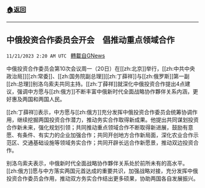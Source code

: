 ###  [:house:返回](README.md)
---


## 中俄投资合作委员会开会　倡推动重点领域合作
`11/21/2023 2:20 AM UTC ` [轉載自GNews](https://gnews.org/articles/1997558)

中俄投资合作委员会第10次会议周一（20日）在[[zh:北京]]举行，[[zh:中共中央政治局]][[zh:常委]]、[[zh:国务院副总理]][[zh:丁薛祥]]与[[zh:俄罗斯]]第一副[[zh:总理]]别洛乌索夫共同主持。[[zh:丁薛祥]]就深化中俄投资合作提出4点建议，强调中方愿与[[zh:俄方]]不断丰富中俄新时代全面战略协作夥伴关系内涵，更好惠及两国和两国人民。

[[zh:丁薛祥]]表示，中方愿与[[zh:俄方]]充分发挥中俄投资合作委员会统筹协调作用，继续挖掘两国投资合作潜力，推动务实合作取得新成果。他提出共同谋划投资合作新未来，强化规划引领；共同推动重点领域合作不断取得新进展，鼓励有意愿、有条件、有实力的企业加强合作；共同开创地方合作新局面，深化农业合作示范区、交通基础设施等领域务实合作；共同开辟长远合作新愿景，推动双边投资合作。

别洛乌索夫表示，中俄新时代全面战略协作夥伴关系处於前所未有的高水平。[[zh:俄方]]愿与中方落实两国元首达成的重要共识，加强战略对接，充分发挥中俄投资合作委员会作用，推动双方务实合作结出更多硕果，协助两国各自发展振兴。

